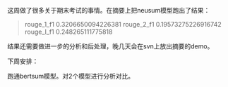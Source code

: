 这周做了很多关于期末考试的事情。在摘要上把neusum模型跑出了结果：

> rouge_1_f1 0.3206650094226381
> rouge_2_f1 0.19573275226916742
> rouge_l_f1 0.248265111775818

结果还需要做进一步的分析和后处理，晚几天会在svn上放出摘要的demo。



下周安排：

跑通bertsum模型。对2个模型进行分析对比。

